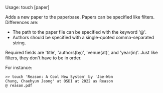 Usage: touch [paper]

Adds a new paper to the paperbase. Papers can be
specified like filters. Differences are:
- The path to the paper file can be specified with the
   keyword '@'.
- Authors should be specified with a single-quoted
   comma-separated string.

Required fields are 'title', 'authors(by)', 'venue(at)',
and 'year(in)'. Just like filters, they don't have to
be in order.

For instance:
```
>> touch 'Reason: A Cool New System' by 'Jae-Won
Chung, Chaehyun Jeong' at OSDI at 2022 as Reason
@ reason.pdf
```
